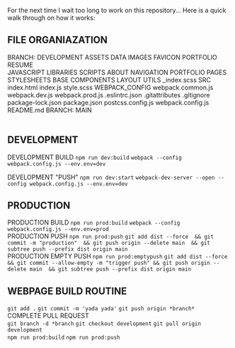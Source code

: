 For the next time I wait too long to work on this repository... Here is a quick walk through on how it works:

## FILE ORGANIAZATION
BRANCH: DEVELOPMENT
  ASSETS
    DATA
    IMAGES
      FAVICON
      PORTFOLIO
      RESUME    
    JAVASCRIPT
      LIBRARIES
      SCRIPTS
        ABOUT
        NAVIGATION
        PORTFOLIO
    PAGES
    STYLESHEETS
      BASE
      COMPONENTS
      LAYOUT
      UTILS
      _index.scss
  SRC
    index.html
    index.js
    style.scss
  WEBPACK_CONFIG
    webpack.common.js
    webpack.dev.js
    webpack.prod.js
  .eslintrc.json
  .gitattributes
  .gitignore
  package-lock.json
  package.json
  postcss.config.js
  webpack.config.js
  README.md
BRANCH: MAIN
<br><br>
## DEVELOPMENT
DEVELOPMENT BUILD
`npm run dev:build`
`webpack --config webpack.config.js --env.env=dev`


DEVELOPMENT "PUSH"
`npm run dev:start`
`webpack-dev-server --open --config webpack.config.js --env.env=dev`


## PRODUCTION
PRODUCTION BUILD
`npm run prod:build`
`webpack --config webpack.config.js --env.env=prod`
<br>
PRODUCTION PUSH
`npm run prod:push`
`git add dist --force 
&& git commit -m "production" 
&& git push origin --delete main 
&& git subtree push --prefix dist origin main`
<br>
PRODUCTION EMPTY PUSH
`npm run prod:emptypush`
`git add dist --force 
&& git commit --allow-empty -m "trigger push" && git push origin --delete main 
&& git subtree push --prefix dist origin main`

## WEBPAGE BUILD ROUTINE
`git add .`
`git commit -m 'yada yada'`
`git push origin *branch*`
<br>
COMPLETE PULL REQUEST
<br>
`git branch -d *branch`
`git checkout development`
`git pull origin development`
<br>
`npm run prod:build`
`npm run prod:push`

